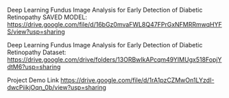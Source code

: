 Deep Learning Fundus Image Analysis for Early Detection of Diabetic Retinopathy SAVED MODEL:       https://drive.google.com/file/d/16bGz0mvaFWL8Q47FPrGxNFMRRmwqHYFS/view?usp=sharing


Deep Learning Fundus Image Analysis for Early Detection of Diabetic Retinopathy Dataset:           https://drive.google.com/drive/folders/13ORBwIkAPcqm49YIMUgx518FopjYdtM6?usp=sharing


Project Demo Link       https://drive.google.com/file/d/1rA1pzCZMwOn1LYzdI-dwcPiikjOqn_0b/view?usp=sharing
